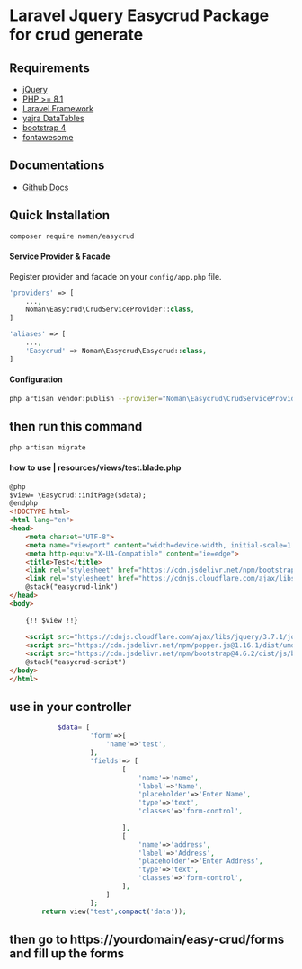# Laravel Jquery Easycrud Package for crud generate
## Requirements
- [jQuery](http://jquery.net/)
- [PHP >= 8.1](http://php.net/)
- [Laravel Framework](https://github.com/laravel/framework)
- [yajra DataTables ](https://github.com/yajra/laravel-datatables)
- [bootstrap 4](https://getbootstrap.com/docs/4.0/getting-started)
- [fontawesome](https://fontawesome.com/docs)


## Documentations

- [Github Docs](https://github.com/Noman73/easycrud)

## Quick Installation

```bash
composer require noman/easycrud
```

#### Service Provider & Facade

Register provider and facade on your `config/app.php` file.
```php
'providers' => [
    ...,
    Noman\Easycrud\CrudServiceProvider::class,
]

'aliases' => [
    ...,
    'Easycrud' => Noman\Easycrud\Easycrud::class,
]
```

#### Configuration 

```bash
php artisan vendor:publish --provider="Noman\Easycrud\CrudServiceProvider"
```

## then run this command 

```bash
php artisan migrate
```
#### how to use | resources/views/test.blade.php
```html
@php
$view= \Easycrud::initPage($data);
@endphp
<!DOCTYPE html>
<html lang="en">
<head>
    <meta charset="UTF-8">
    <meta name="viewport" content="width=device-width, initial-scale=1.0">
    <meta http-equiv="X-UA-Compatible" content="ie=edge">
    <title>Test</title>
    <link rel="stylesheet" href="https://cdn.jsdelivr.net/npm/bootstrap@4.6.2/dist/css/bootstrap.min.css" integrity="sha384-xOolHFLEh07PJGoPkLv1IbcEPTNtaed2xpHsD9ESMhqIYd0nLMwNLD69Npy4HI+N" crossorigin="anonymous">
    <link rel="stylesheet" href="https://cdnjs.cloudflare.com/ajax/libs/font-awesome/5.6.0/css/all.min.css" integrity="sha512-ykRBEJhyZ+B/BIJcBuOyUoIxh0OfdICfHPnPfBy7eIiyJv536ojTCsgX8aqrLQ9VJZHGz4tvYyzOM0lkgmQZGw==" crossorigin="anonymous" referrerpolicy="no-referrer" />
    @stack("easycrud-link")
</head>
<body>
    
    {!! $view !!}
    
    <script src="https://cdnjs.cloudflare.com/ajax/libs/jquery/3.7.1/jquery.min.js" integrity="sha512-v2CJ7UaYy4JwqLDIrZUI/4hqeoQieOmAZNXBeQyjo21dadnwR+8ZaIJVT8EE2iyI61OV8e6M8PP2/4hpQINQ/g==" crossorigin="anonymous" referrerpolicy="no-referrer"></script>
    <script src="https://cdn.jsdelivr.net/npm/popper.js@1.16.1/dist/umd/popper.min.js" integrity="sha384-9/reFTGAW83EW2RDu2S0VKaIzap3H66lZH81PoYlFhbGU+6BZp6G7niu735Sk7lN" crossorigin="anonymous"></script>
    <script src="https://cdn.jsdelivr.net/npm/bootstrap@4.6.2/dist/js/bootstrap.min.js" integrity="sha384-+sLIOodYLS7CIrQpBjl+C7nPvqq+FbNUBDunl/OZv93DB7Ln/533i8e/mZXLi/P+" crossorigin="anonymous"></script>
    @stack("easycrud-script")
</body>
</html>
```
## use in your controller 
```php
            $data= [
                    'form'=>[
                        'name'=>'test',
                    ],
                    'fields'=> [
                            [
                                'name'=>'name',
                                'label'=>'Name',
                                'placeholder'=>'Enter Name',
                                'type'=>'text',
                                'classes'=>'form-control',
                                
                            ],
                            [
                                'name'=>'address',
                                'label'=>'Address',
                                'placeholder'=>'Enter Address',
                                'type'=>'text',
                                'classes'=>'form-control',
                            ],
                        ]
                    ];
        return view("test",compact('data'));
```
## then go to https://yourdomain/easy-crud/forms and fill up the forms 